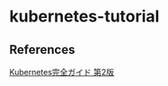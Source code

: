 # kubernetes-tutorial

## References
[Kubernetes完全ガイド 第2版](https://book.impress.co.jp/books/1119101148)
